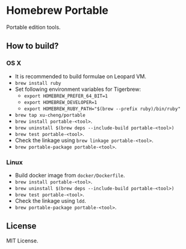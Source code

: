 # Homebrew Portable

Portable edition tools.

## How to build?

### OS X

* It is recommended to build formulae on Leopard VM.
* `brew install ruby`
* Set following environment variables for Tigerbrew:
  * `export HOMEBREW_PREFER_64_BIT=1`
  * `export HOMEBREW_DEVELOPER=1`
  * `export HOMEBREW_RUBY_PATH="$(brew --prefix ruby)/bin/ruby"`
* `brew tap xu-cheng/portable`
* `brew install portable-<tool>`.
* `brew uninstall $(brew deps --include-build portable-<tool>)`
* `brew test portable-<tool>`.
* Check the linkage using `brew linkage portable-<tool>`.
* `brew portable-package portable-<tool>`.

### Linux

* Build docker image from `docker/Dockerfile`.
* `brew install portable-<tool>`.
* `brew uninstall $(brew deps --include-build portable-<tool>)`
* `brew test portable-<tool>`.
* Check the linkage using `ldd`.
* `brew portable-package portable-<tool>`.

## License

MIT License.
